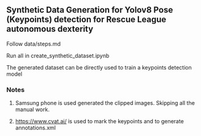 ## Synthetic Data Generation for Yolov8 Pose (Keypoints) detection for Rescue League autonomous dexterity

Follow data/steps.md

Run all in create_synthetic_dataset.ipynb

The generated dataset can be directly used to train a keypoints detection model

### Notes
1) Samsung phone is used generated the clipped images. Skipping all the manual work.

2) https://www.cvat.ai/ is used to mark the keypoints and to generate annotations.xml
